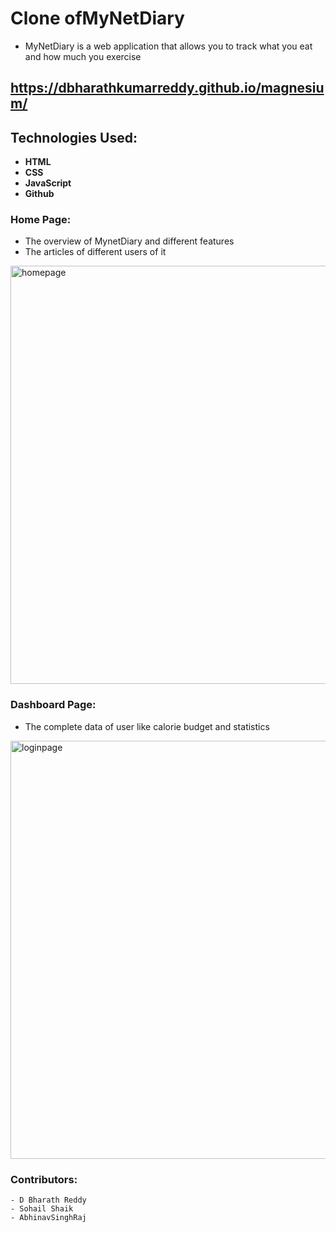 # Clone ofMyNetDiary
 - MyNetDiary is a web application that allows you to track what you eat and how much you exercise
 ## https://dbharathkumarreddy.github.io/magnesium/
 ## Technologies Used:
 
- **HTML**
- **CSS**
- **JavaScript**
- **Github**


### Home Page:
- The overview of MynetDiary and different features
- The articles of different users of it
<img width="669" alt="homepage" src = "https://github.com/DBharathkumarReddy/magnesium/blob/main/Screenshot%20(550).png?raw=true"/>



### Dashboard Page:
- The complete data of user like calorie budget and statistics
<img width="669" alt ="loginpage" src = "https://github.com/DBharathkumarReddy/magnesium/blob/main/Screenshot%20(551).png?raw=true"/>

### Contributors:
    - D Bharath Reddy
    - Sohail Shaik
    - AbhinavSinghRaj
